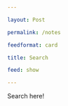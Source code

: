 ```yaml
---

layout: Post

permalink: /notes

feedformat: card

title: Search

feed: show

---
```



Search here!